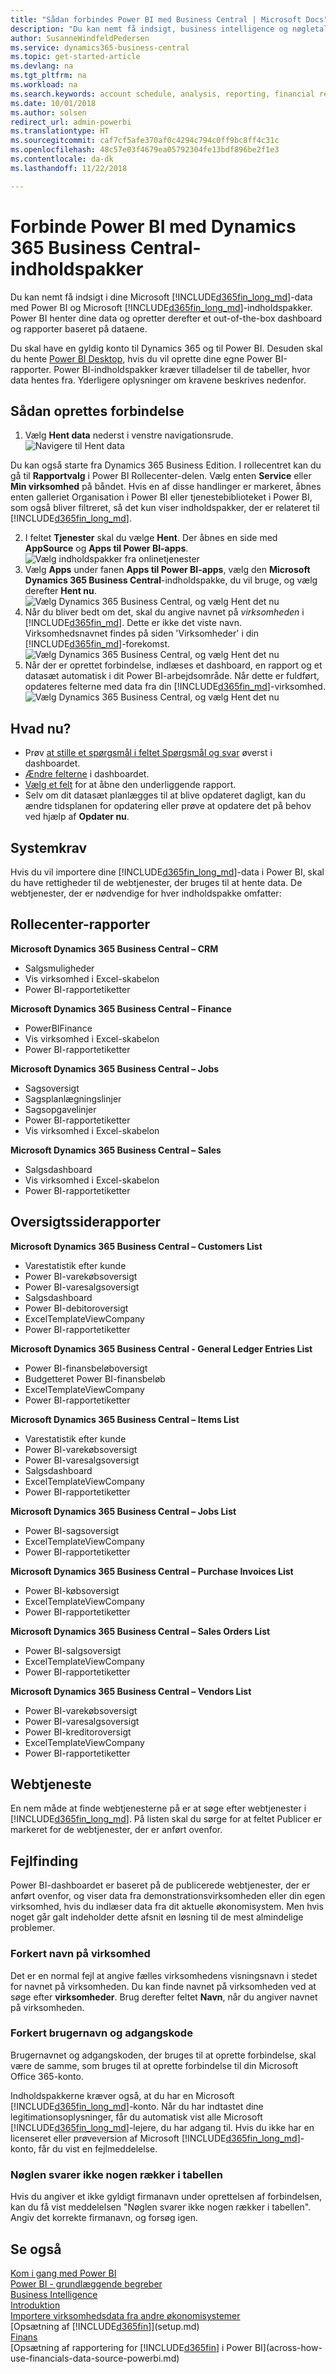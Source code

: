 ```yaml
---
title: "Sådan forbindes Power BI med Business Central | Microsoft Docs"
description: "Du kan nemt få indsigt, business intelligence og nøgletal i dine Business Central-data med Power BI og Business Central-indholdspakker."
author: SusanneWindfeldPedersen
ms.service: dynamics365-business-central
ms.topic: get-started-article
ms.devlang: na
ms.tgt_pltfrm: na
ms.workload: na
ms.search.keywords: account schedule, analysis, reporting, financial report, business intelligence, KPI
ms.date: 10/01/2018
ms.author: solsen
redirect_url: admin-powerbi
ms.translationtype: HT
ms.sourcegitcommit: caf7cf5afe370af0c4294c794c0ff9bc8ff4c31c
ms.openlocfilehash: 48c57e03f4679ea05792304fe13bdf896be2f1e3
ms.contentlocale: da-dk
ms.lasthandoff: 11/22/2018

---
```

# <a name="connecting-power-bi-to-dynamics-365-business-central-content-packs"></a>Forbinde Power BI med Dynamics 365 Business Central-indholdspakker
Du kan nemt få indsigt i dine Microsoft [!INCLUDE[d365fin_long_md](includes/d365fin_long_md.md)]-data med Power BI og Microsoft [!INCLUDE[d365fin_long_md](includes/d365fin_long_md.md)]-indholdspakker. Power BI henter dine data og opretter derefter et out-of-the-box dashboard og rapporter baseret på dataene.

Du skal have en gyldig konto til Dynamics 365 og til Power BI. Desuden skal du hente [Power BI Desktop](https://powerbi.microsoft.com/en-us/desktop/), hvis du vil oprette dine egne Power BI-rapporter. Power BI-indholdspakker kræver tilladelser til de tabeller, hvor data hentes fra. Yderligere oplysninger om kravene beskrives nedenfor.  

## <a name="how-to-connect"></a>Sådan oprettes forbindelse
1. Vælg **Hent data** nederst i venstre navigationsrude.  
![Navigere til Hent data](./media/across-how-to-connect-powerbi-d365-content-packs/powerbi-get-data.png)

Du kan også starte fra Dynamics 365 Business Edition. I rollecentret kan du gå til **Rapportvalg** i Power BI Rollecenter-delen. Vælg enten **Service** eller **Min virksomhed** på båndet. Hvis en af disse handlinger er markeret, åbnes enten galleriet Organisation i Power BI eller tjenestebiblioteket i Power BI, som også bliver filtreret, så det kun viser indholdspakker, der er relateret til [!INCLUDE[d365fin_long_md](includes/d365fin_long_md.md)].

2. I feltet **Tjenester** skal du vælge **Hent**. Der åbnes en side med **AppSource** og **Apps til Power BI-apps**.  
![Vælg indholdspakker fra onlinetjenester](./media/across-how-to-connect-powerbi-d365-content-packs/powerbi-online-services-get.png)
3. Vælg **Apps** under fanen **Apps til Power BI-apps**, vælg den **Microsoft Dynamics 365 Business Central**-indholdspakke, du vil bruge, og vælg derefter **Hent nu**.  
![Vælg Dynamics 365 Business Central, og vælg Hent det nu](./media/across-how-to-connect-powerbi-d365-content-packs/powerbi-dynamics365-for-financials-get-it-now.png)
4. Når du bliver bedt om det, skal du angive navnet på *virksomheden* i [!INCLUDE[d365fin_md](includes/d365fin_long_md.md)]. Dette er ikke det viste navn. Virksomhedsnavnet findes på siden 'Virksomheder' i din [!INCLUDE[d365fin_md](includes/d365fin_long_md.md)]-forekomst. 
![Vælg Dynamics 365 Business Central, og vælg Hent det nu](./media/across-how-to-connect-powerbi-d365-content-packs/powerbi-connect-to-d365-finance-and-operations-crm.png)
5. Når der er oprettet forbindelse, indlæses et dashboard, en rapport og et datasæt automatisk i dit Power BI-arbejdsområde. Når dette er fuldført, opdateres felterne med data fra din [!INCLUDE[d365fin_md](includes/d365fin_long_md.md)]-virksomhed.
![Vælg Dynamics 365 Business Central, og vælg Hent det nu](./media/across-how-to-connect-powerbi-d365-content-packs/powerbi-workspace-dashboard-report-dataset.png)

## <a name="what-now"></a>Hvad nu?

- Prøv [at stille et spørgsmål i feltet Spørgsmål og svar](https://docs.microsoft.com/en-us/power-bi/service-q-and-a) øverst i dashboardet.
- [Ændre felterne](https://docs.microsoft.com/en-us/power-bi/service-dashboard-edit-tile) i dashboardet.  
- [Vælg et felt](https://docs.microsoft.com/en-us/power-bi/service-dashboard-tiles) for at åbne den underliggende rapport.  
- Selv om dit datasæt planlægges til at blive opdateret dagligt, kan du ændre tidsplanen for opdatering eller prøve at opdatere det på behov ved hjælp af **Opdater nu**.

## <a name="system-requirements"></a>Systemkrav
Hvis du vil importere dine [!INCLUDE[d365fin_long_md](includes/d365fin_long_md.md)]-data i Power BI, skal du have rettigheder til de webtjenester, der bruges til at hente data. De webtjenester, der er nødvendige for hver indholdspakke omfatter:

## <a name="role-center-reports"></a>Rollecenter-rapporter

**Microsoft Dynamics 365 Business Central – CRM**
- Salgsmuligheder
- Vis virksomhed i Excel-skabelon
- Power BI-rapportetiketter

**Microsoft Dynamics 365 Business Central – Finance**
- PowerBIFinance
- Vis virksomhed i Excel-skabelon
- Power BI-rapportetiketter

**Microsoft Dynamics 365 Business Central – Jobs**
- Sagsoversigt
- Sagsplanlægningslinjer
- Sagsopgavelinjer
- Power BI-rapportetiketter
- Vis virksomhed i Excel-skabelon

**Microsoft Dynamics 365 Business Central – Sales**
- Salgsdashboard
- Vis virksomhed i Excel-skabelon
- Power BI-rapportetiketter

## <a name="list-page-reports"></a>Oversigtssiderapporter 

**Microsoft Dynamics 365 Business Central – Customers List**
- Varestatistik efter kunde
- Power BI-varekøbsoversigt
- Power BI-varesalgsoversigt
- Salgsdashboard
- Power BI-debitoroversigt
- ExcelTemplateViewCompany
- Power BI-rapportetiketter 

**Microsoft Dynamics 365 Business Central - General Ledger Entries List**
- Power BI-finansbeløboversigt
- Budgetteret Power BI-finansbeløb
- ExcelTemplateViewCompany
- Power BI-rapportetiketter

**Microsoft Dynamics 365 Business Central – Items List**
- Varestatistik efter kunde
- Power BI-varekøbsoversigt
- Power BI-varesalgsoversigt
- Salgsdashboard
- ExcelTemplateViewCompany
- Power BI-rapportetiketter

**Microsoft Dynamics 365 Business Central – Jobs List**
- Power BI-sagsoversigt
- ExcelTemplateViewCompany
- Power BI-rapportetiketter

**Microsoft Dynamics 365 Business Central – Purchase Invoices List**
- Power BI-købsoversigt
- ExcelTemplateViewCompany
- Power BI-rapportetiketter

**Microsoft Dynamics 365 Business Central – Sales Orders List**
- Power BI-salgsoversigt
- ExcelTemplateViewCompany
- Power BI-rapportetiketter


**Microsoft Dynamics 365 Business Central – Vendors List**
- Power BI-varekøbsoversigt
- Power BI-varesalgsoversigt
- Power BI-kreditoroversigt
- ExcelTemplateViewCompany
- Power BI-rapportetiketter

## <a name="web-services"></a>Webtjeneste
En nem måde at finde webtjenesterne på er at søge efter webtjenester i [!INCLUDE[d365fin_long_md](includes/d365fin_long_md.md)]. På listen skal du sørge for at feltet Publicer er markeret for de webtjenester, der er anført ovenfor.

## <a name="troubleshooting"></a>Fejlfinding
Power BI-dashboardet er baseret på de publicerede webtjenester, der er anført ovenfor, og viser data fra demonstrationsvirksomheden eller din egen virksomhed, hvis du indlæser data fra dit aktuelle økonomisystem. Men hvis noget går galt indeholder dette afsnit en løsning til de mest almindelige problemer.

### <a name="incorrect-company-name"></a>Forkert navn på virksomhed  
Det er en normal fejl at angive fælles virksomhedens visningsnavn i stedet for navnet på virksomheden. Du kan finde navnet på virksomheden ved at søge efter **virksomheder**. Brug derefter feltet **Navn**, når du angiver navnet på virksomheden.

### <a name="incorrect-user-name-and-password"></a>Forkert brugernavn og adgangskode  
Brugernavnet og adgangskoden, der bruges til at oprette forbindelse, skal være de samme, som bruges til at oprette forbindelse til din Microsoft Office 365-konto.  

Indholdspakkerne kræver også, at du har en Microsoft [!INCLUDE[d365fin_long_md](includes/d365fin_long_md.md)]-konto. Når du har indtastet dine legitimationsoplysninger, får du automatisk vist alle Microsoft [!INCLUDE[d365fin_long_md](includes/d365fin_long_md.md)]-lejere, du har adgang til. Hvis du ikke har en licenseret eller prøveversion af Microsoft [!INCLUDE[d365fin_long_md](includes/d365fin_long_md.md)]-konto, får du vist en fejlmeddelelse.

### <a name="the-key-didnt-match-any-rows-in-the-table"></a>Nøglen svarer ikke nogen rækker i tabellen
Hvis du angiver et ikke gyldigt firmanavn under oprettelsen af forbindelsen, kan du få vist meddelelsen "Nøglen svarer ikke nogen rækker i tabellen". Angiv det korrekte firmanavn, og forsøg igen.

## <a name="see-also"></a>Se også
[Kom i gang med Power BI](https://docs.microsoft.com/en-us/power-bi/service-get-started)  
[Power BI - grundlæggende begreber](https://docs.microsoft.com/en-us/power-bi/service-basic-concepts)  
[Business Intelligence](bi.md)  
[Introduktion](product-get-started.md)  
[Importere virksomhedsdata fra andre økonomisystemer](across-import-data-configuration-packages.md)  
[Opsætning af [!INCLUDE[d365fin](includes/d365fin_md.md)]](setup.md)  
[Finans](finance.md)  
[Opsætning af rapportering for [!INCLUDE[d365fin](includes/d365fin_md.md)] i Power BI](across-how-use-financials-data-source-powerbi.md)  

